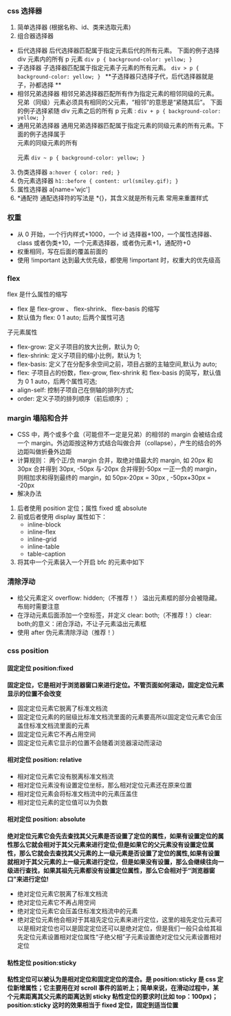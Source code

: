 ### css 选择器

1. 简单选择器 (根据名称、id、类来选取元素)
2. 组合器选择器

- 后代选择器 后代选择器匹配属于指定元素后代的所有元素。 下面的例子选择 div 元素内的所有 p 元素 `div p { background-color: yellow; } `
- 子选择器 子选择器匹配属于指定元素子元素的所有元素。 `div > p { background-color: yellow; } `
  **子选择器只选择子代，后代选择器就是子，孙都选择 **
- 相邻兄弟选择器 相邻兄弟选择器匹配所有作为指定元素的相邻同级的元素。 兄弟（同级）元素必须具有相同的父元素，“相邻”的意思是“紧随其后”。
  下面的例子选择紧随 div 元素之后的所有 p 元素 : `div + p { background-color: yellow; }`
- 通用兄弟选择器 通用兄弟选择器匹配属于指定元素的同级元素的所有元素。下面的例子选择属于 <div> 元素的同级元素的所有 <p> 元素 `div ~ p { background-color: yellow; }`

3. 伪类选择器 `a:hover { color: red; } `
4. 伪元素选择器 `h1::before { content: url(smiley.gif); }`
5. 属性选择器 a[name='wjc']
6. \*通配符 通配选择符的写法是 \*{}，其含义就是所有元素 常用来重置样式

### 权重

- 从 0 开始，一个行内样式+1000，一个 id 选择器+100，一个属性选择器、class 或者伪类+10，一个元素选择器，或者伪元素+1，通配符+0
- 权重相同，写在后面的覆盖前面的
- 使用 !important 达到最大优先级，都使用 !important 时，权重大的优先级高

### flex

flex 是什么属性的缩写

- flex 是 flex-grow 、 flex-shrink、 flex-basis 的缩写
- 默认值为 flex: 0 1 auto; 后两个属性可选

子元素属性

- flex-grow: 定义子项目的放大比例，默认为 0;
- flex-shrink: 定义子项目的缩小比例，默认为 1;
- flex-basis: 定义了在分配多余空间之前，项目占据的主轴空间,默认为 auto;
- flex: 子项目占的份数，flex-grow, flex-shrink 和 flex-basis 的简写，默认值为 0 1 auto，后两个属性可选;
- align-self: 控制子项自己在侧轴的排列方式;
- order: 定义子项的排列顺序（前后顺序）;

### margin 塌陷和合并

- CSS 中，两个或多个盒（可能但不一定是兄弟）的相邻的 margin 会被结合成一个 margin。外边距按这种方式结合叫做合并（collapse），产生的结合的外边距叫做折叠外边距
- 计算规则：
  两个正/负 margin 合并，取绝对值最大的 margin, 如 20px 和 30px 合并得到 30px, -50px 与-20px 合并得到-50px
  一正一负的 margin，则相加求和得到最终的 margin，如 50px-20px = 30px , -50px+30px = -20px
- 解决办法

1. 后者使用 position 定位；属性 fixed 或 absolute
2. 前或后者使用 display 属性如下：
   - inline-block
   - inline-flex
   - inline-grid
   - inline-table
   - table-caption
3. 将其中一个元素装入一个开启 bfc 的元素中如下

### 清除浮动

- 给父元素定义 overflow: hidden;（不推荐！） 溢出元素框的部分会被隐藏。布局时需要注意
- 在浮动元素后面添加一个空标签，并定义 clear: both;（不推荐！）clear: both;的意义：闭合浮动，不让子元素溢出元素框
- 使用 after 伪元素清除浮动（推荐！）

### css position

#### 固定定位 position:fixed

**固定定位，它是相对于浏览器窗口来进行定位。不管页面如何滚动，固定定位元素显示的位置不会改变**

- 固定定位元素它脱离了标准文档流
- 固定定位元素的的层级比标准文档流里面的元素要高所以固定定位元素它会压盖住标准文档流里面的元素
- 固定定位元素它不再占用空间
- 固定定位元素它显示的位置不会随着浏览器滚动而滚动

#### 相对定位 position: relative

- 相对定位元素它没有脱离标准文档流
- 相对定位元素没有设置定位坐标，那么相对定位元素还在原来位置
- 相对定位元素会将标准文档流中的元素压盖住
- 相对定位元素的定位值可以为负数

#### 相对定位 position: absolute

**绝对定位元素它会先去查找其父元素是否设置了定位的属性，如果有设置定位的属性那么它就会相对于其父元素来进行定位;但是如果它的父元素没有设置定位属性，那么它就会去查找其父元素的上一级元素是否设置了定位的属性,如果有设置就相对于其父元素的上一级元素进行定位，但是如果没有设置，那么会继续往向一级进行查找，如果其祖先元素都没有设置定位属性，那么它会相对于“浏览器窗口”来进行定位!**

- 绝对定位元素它脱离了标准文档流
- 绝对定位元素它不再占用空间
- 绝对定位元素它会压盖住标准文档流中的元素
- 绝对定位元素他会相对于其祖先定位元素来进行定位，这里的祖先定位元素可以是相对定位也可以是固定定位还可以是绝对定位，但是我们一般只会给其祖先定位元素设置相对定位属性“子绝父相”子元素设置绝对定位父元素设置相对定位

#### 粘性定位 position:sticky

**粘性定位可以被认为是相对定位和固定定位的混合。是 position:sticky 是 css 定位新增属性；它主要用在对 scroll 事件的监听上；简单来说，在滑动过程中，某个元素距离其父元素的距离达到 sticky 粘性定位的要求时(比如 top：100px)；position:sticky 这时的效果相当于 fixed 定位，固定到适当位置**
